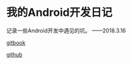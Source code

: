 # 我的Android开发日记

记录一些Android开发中遇见的坑。   ——2018.3.16

[gitbook](https://zxos.gitbooks.io/androidmark)

[github](https://github.com/zxos/AndroidMark)



